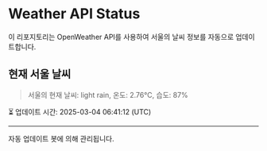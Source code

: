 
# Weather API Status

이 리포지토리는 OpenWeather API를 사용하여 서울의 날씨 정보를 자동으로 업데이트합니다.

## 현재 서울 날씨
> 서울의 현재 날씨: light rain, 온도: 2.76°C, 습도: 87%

⏳ 업데이트 시간: 2025-03-04 06:41:12 (UTC)

---
자동 업데이트 봇에 의해 관리됩니다.
